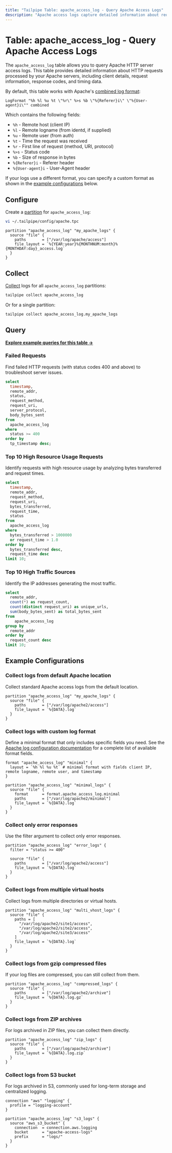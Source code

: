 ```yaml
---
title: "Tailpipe Table: apache_access_log - Query Apache Access Logs"
description: "Apache access logs capture detailed information about requests processed by the Apache HTTP server. This table provides a structured representation of the log data, including request details, client information, response codes, and processing times."
---
```


# Table: apache_access_log - Query Apache Access Logs

The `apache_access_log` table allows you to query Apache HTTP server access logs. This table provides detailed information about HTTP requests processed by your Apache servers, including client details, request information, response codes, and timing data.

By default, this table works with Apache's [combined log format](https://httpd.apache.org/docs/2.4/logs.html#combined):

```
LogFormat "%h %l %u %t \"%r\" %>s %b \"%{Referer}i\" \"%{User-agent}i\"" combined
```

Which contains the following fields:
- `%h` - Remote host (client IP)
- `%l` - Remote logname (from identd, if supplied)
- `%u` - Remote user (from auth)
- `%t` - Time the request was received
- `%r` - First line of request (method, URI, protocol)
- `%>s` - Status code
- `%b` - Size of response in bytes
- `%{Referer}i` - Referer header
- `%{User-agent}i` - User-Agent header

If your logs use a different format, you can specify a custom format as shown in the [example configurations](https://hub.tailpipe.io/plugins/turbot/apache/tables/apache_access_log#collect-logs-with-custom-log-format) below.

## Configure

Create a [partition](https://tailpipe.io/docs/manage/partition) for `apache_access_log`:

```sh
vi ~/.tailpipe/config/apache.tpc
```

```hcl
partition "apache_access_log" "my_apache_logs" {
  source "file" {
    paths       = ["/var/log/apache/access"]
    file_layout = `%{YEAR:year}%{MONTHNUM:month}%{MONTHDAY:day}_access.log`
  }
}
```

## Collect

[Collect](https://tailpipe.io/docs/manage/collection) logs for all `apache_access_log` partitions:

```sh
tailpipe collect apache_access_log
```

Or for a single partition:

```sh
tailpipe collect apache_access_log.my_apache_logs
```

## Query

**[Explore example queries for this table →](https://hub.tailpipe.io/plugins/turbot/apache/queries/apache_access_log)**

### Failed Requests

Find failed HTTP requests (with status codes 400 and above) to troubleshoot server issues.

```sql
select
  timestamp,
  remote_addr,
  status,
  request_method,
  request_uri,
  server_protocol,
  body_bytes_sent
from
  apache_access_log
where
  status >= 400
order by
  tp_timestamp desc;
```

### Top 10 High Resource Usage Requests

Identify requests with high resource usage by analyzing bytes transferred and request times.

```sql
select
  timestamp,
  remote_addr,
  request_method,
  request_uri,
  bytes_transferred,
  request_time,
  status
from
  apache_access_log
where
  bytes_transferred > 1000000
  or request_time > 1.0
order by
  bytes_transferred desc,
  request_time desc
limit 10;
```

### Top 10 High Traffic Sources

Identify the IP addresses generating the most traffic.

```sql
select
  remote_addr,
  count(*) as request_count,
  count(distinct request_uri) as unique_urls,
  sum(body_bytes_sent) as total_bytes_sent
from
    apache_access_log
group by
  remote_addr
order by
  request_count desc
limit 10;
```

## Example Configurations

### Collect logs from default Apache location

Collect standard Apache access logs from the default location.

```hcl
partition "apache_access_log" "my_apache_logs" {
  source "file" {
    paths       = ["/var/log/apache2/access"]
    file_layout = `%{DATA}.log`
  }
}
```

### Collect logs with custom log format

Define a minimal format that only includes specific fields you need. See the [Apache log configuration documentation](https://httpd.apache.org/docs/current/mod/mod_log_config.html#formats) for a complete list of available format fields.

```hcl
format "apache_access_log" "minimal" {
  layout = `%h %l %u %t` # minimal format with fields client IP, remote logname, remote user, and timestamp
}

partition "apache_access_log" "minimal_logs" {
  source "file" {
    format      = format.apache_access_log.minimal
    paths       = ["/var/log/apache2/minimal"]
    file_layout = `%{DATA}.log`
  }
}
```

### Collect only error responses

Use the filter argument to collect only error responses.

```hcl
partition "apache_access_log" "error_logs" {
  filter = "status >= 400"
  
  source "file" {
    paths       = ["/var/log/apache2/access"]
    file_layout = `%{DATA}.log`
  }
}
```

### Collect logs from multiple virtual hosts

Collect logs from multiple directories or virtual hosts.

```hcl
partition "apache_access_log" "multi_vhost_logs" {
  source "file" {
    paths = [
      "/var/log/apache2/site1/access",
      "/var/log/apache2/site2/access",
      "/var/log/apache2/site3/access"
    ]
    file_layout = `%{DATA}.log`
  }
}
```

### Collect logs from gzip compressed files

If your log files are compressed, you can still collect from them.

```hcl
partition "apache_access_log" "compressed_logs" {
  source "file" {
    paths       = ["/var/log/apache2/archive"]
    file_layout = `%{DATA}.log.gz`
  }
}
```

### Collect logs from ZIP archives

For logs archived in ZIP files, you can collect them directly.

```hcl
partition "apache_access_log" "zip_logs" {
  source "file" {
    paths       = ["/var/log/apache2/archive"]
    file_layout = `%{DATA}.log.zip`
  }
}
```

### Collect logs from S3 bucket

For logs archived in S3, commonly used for long-term storage and centralized logging.

```hcl
connection "aws" "logging" {
  profile = "logging-account"
}

partition "apache_access_log" "s3_logs" {
  source "aws_s3_bucket" {
    connection  = connection.aws.logging
    bucket      = "apache-access-logs"
    prefix      = "logs/"
  }
}
```
